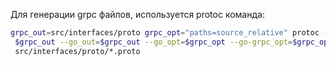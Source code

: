 Для генерации grpc файлов, используется protoc команда:

```sh
grpc_out=src/interfaces/proto grpc_opt="paths=source_relative" protoc -I ../../third_party/googleapis -I $grpc_out --go-grpc_out
 $grpc_out --go_out=$grpc_out --go_opt=$grpc_opt --go-grpc_opt=$grpc_opt --grpc-gateway_out $grpc_out --grpc-gateway_opt=$grpc_opt --openapiv2_out $grpc_out --grpc-gateway_opt generate_unbound_methods=true
 src/interfaces/proto/*.proto
```
